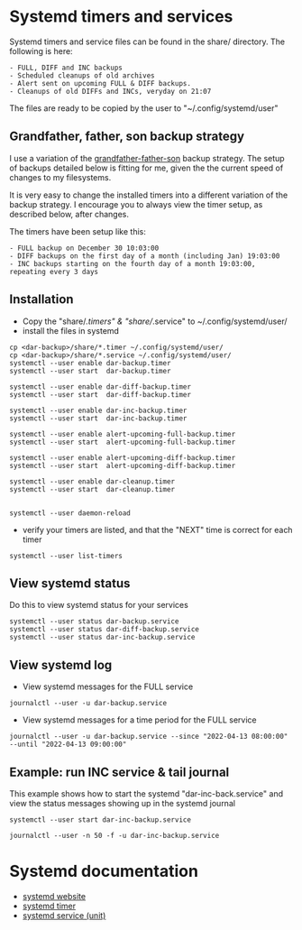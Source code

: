 # Systemd timers and services

  Systemd timers and service files can be found in the share/ directory.
  The following is here: 
  
    - FULL, DIFF and INC backups 
    - Scheduled cleanups of old archives
    - Alert sent on upcoming FULL & DIFF backups.
    - Cleanups of old DIFFs and INCs, veryday on 21:07

  The files are ready to be copied by the user to "~/.config/systemd/user"

## Grandfather, father, son backup strategy
  I use a variation of the [grandfather-father-son](https://en.wikipedia.org/wiki/Backup_rotation_scheme#Grandfather-father-son) backup strategy. The setup of backups detailed below is fitting for me, given the the current speed of changes to my filesystems.

  It is very easy to change the installed timers into a different variation of the backup strategy. I encourage you to always view the timer setup, as described below, after changes.


  The timers have been setup like this:

    - FULL backup on December 30 10:03:00
    - DIFF backups on the first day of a month (including Jan) 19:03:00
    - INC backups starting on the fourth day of a month 19:03:00, repeating every 3 days
  
## Installation

  - Copy the "share/*.timers" &  "share/*.service" to ~/.config/systemd/user/
  - install the files in systemd

  ````
  cp <dar-backup>/share/*.timer ~/.config/systemd/user/ 
  cp <dar-backup>/share/*.service ~/.config/systemd/user/ 
  systemctl --user enable dar-backup.timer
  systemctl --user start  dar-backup.timer
  
  systemctl --user enable dar-diff-backup.timer
  systemctl --user start  dar-diff-backup.timer
  
  systemctl --user enable dar-inc-backup.timer
  systemctl --user start  dar-inc-backup.timer

  systemctl --user enable alert-upcoming-full-backup.timer
  systemctl --user start  alert-upcoming-full-backup.timer

  systemctl --user enable alert-upcoming-diff-backup.timer
  systemctl --user start  alert-upcoming-diff-backup.timer

  systemctl --user enable dar-cleanup.timer
  systemctl --user start  dar-cleanup.timer

  
  systemctl --user daemon-reload
  ````
  - verify your timers are listed, and that the "NEXT" time is correct for each timer

  ````
  systemctl --user list-timers
  ````

## View systemd status
  Do this to view systemd status for your services

  ````
  systemctl --user status dar-backup.service
  systemctl --user status dar-diff-backup.service
  systemctl --user status dar-inc-backup.service
  ````

## View systemd log

  - View systemd messages for the FULL service
  ````
  journalctl --user -u dar-backup.service
  ````

  - View systemd messages for a time period for the FULL service
  ````
  journalctl --user -u dar-backup.service --since "2022-04-13 08:00:00"  --until "2022-04-13 09:00:00"
  ````

## Example: run INC service & tail journal
  This example shows how to start the systemd "dar-inc-back.service" and view the status messages showing up in the systemd journal
  ````
  systemctl --user start dar-inc-backup.service

  journalctl --user -n 50 -f -u dar-inc-backup.service
  ````


# Systemd documentation

  - [systemd website](https://systemd.io/)
  - [systemd timer](https://www.freedesktop.org/software/systemd/man/systemd.timer.html)
  - [systemd service (unit)](https://www.freedesktop.org/software/systemd/man/systemd.unit.html)

